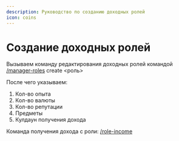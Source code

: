 ```yaml
---
description: Руководство по созданию доходных ролей
icon: coins
---
```


# Создание доходных ролей

Вызываем команду редактирования доходных ролей командой [/manager-roles](../commands/admins.md) create <роль>

После чего указываем:

1. Кол-во опыта
2. Кол-во валюты
3. Кол-во репутации
4. Предметы
5. Кулдаун получения дохода

Команда получения дохода с роли: [/role-income](../commands/inventory.md)
